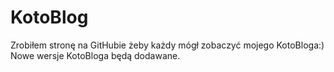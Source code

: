 # KotoBlog
Zrobiłem stronę na GitHubie żeby każdy mógł zobaczyć mojego KotoBloga:)
Nowe wersje KotoBloga będą dodawane.
